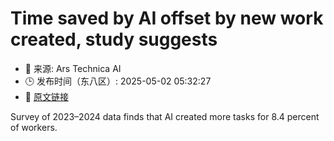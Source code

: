 # Time saved by AI offset by new work created, study suggests
- 📅 来源: Ars Technica AI
- 🕒 发布时间（东八区）: 2025-05-02 05:32:27
- 🔗 [原文链接](https://arstechnica.com/ai/2025/05/time-saved-by-ai-offset-by-new-work-created-study-suggests/)

Survey of 2023–2024 data finds that AI created more tasks for 8.4 percent of workers.